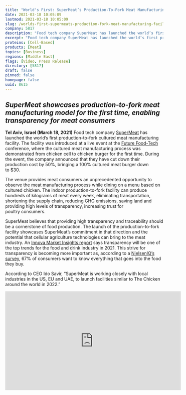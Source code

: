 ```yaml
---
title: "World's First: SuperMeat’s Production-To-Fork Meat Manufacturing Facility Puts Transparency on the Menu"
date: 2021-03-18 10:05:09
lastmod: 2021-03-18 10:05:09
slug: /worlds-first-supermeats-production-fork-meat-manufacturing-facility-puts-transparency-menu
company: 5817
description: "Food tech company SuperMeat has launched the world’s first production-to-fork cultured meat manufacturing facility. The facility was introduced at a live event at the Future Food-Tech conference, where the cultured meat manufacturing process was demonstrated from chicken cell to chicken burger for the first time. During the event, the company announced that they have cut down their production cost by 50%, bringing a 100% cultured meat burger down to $30."
excerpt: "Food tech company SuperMeat has launched the world’s first production-to-fork cultured meat manufacturing facility. The facility was introduced at a live event at the Future Food-Tech conference, where the cultured meat manufacturing process was demonstrated from chicken cell to chicken burger for the first time. During the event, the company announced that they have cut down their production cost by 50%, bringing a 100% cultured meat burger down to $30."
proteins: [Cell-Based]
products: [Meat]
topics: [Business]
regions: [Middle East]
flags: [Video, Press Release]
directory: [5817]
draft: false
pinned: false
homepage: false
uuid: 8615
---
```

<h2><strong><em>SuperMeat showcases production-to-fork meat manufacturing model for the first time, enabling transparency for meat consumers</em></strong></h2>

<p><strong>Tel Aviv, Israel (March 18, 2021)</strong> Food tech company <a href="https://supermeat.com/">SuperMeat</a> has launched the world’s first production-to-fork cultured meat manufacturing facility. The facility was introduced at a live event at the <a href="https://futurefoodtechsf.com/">Future Food-Tech</a> conference, where the cultured meat manufacturing process was demonstrated from chicken cell to chicken burger for the first time. During the event, the company announced that they have cut down their production cost by 50%, bringing a 100% cultured meat burger down to $30.</p>

<p>The venue provides meat consumers an unprecedented opportunity to observe the meat manufacturing process while dining on a menu based on cultured chicken. The indoor production-to-fork facility can produce hundreds of kilograms of meat every week, eliminating transportation, shortening the supply chain, reducing GHG emissions, saving land and providing high levels of transparency, increasing trust for poultry consumers.</p>

<p>SuperMeat believes that providing high transparency and traceability should be a cornerstone of food production. The launch of the production-to-fork facility showcases SuperMeat’s commitment in that direction and the potential that cellular agriculture technologies can bring to the meat industry. An <a href="https://www.specialityfoodmagazine.com/food-and-drink/brand-transparency-will-drive-sales#:~:text=According%20to%20research%20by%20Innova,about%20where%20foods%20come%20from.&text=As%20such%2C%20consumers%20want%20more,they%20purchase%20than%20ever%20before.%E2%80%9D">Innova Market Insights report</a> says transparency will be one of the top trends for the food and drink industry in 2021. This strive for transparency is becoming more important as, according to a <a href="https://nielseniq.com/global/en/insights/analysis/2018/its-clear-transparency-is-driving-fmcg-growth/">NielsenIQ’s survey</a>, 67% of consumers want to know everything that goes into the food they buy.</p>

<p>According to CEO Ido Savir, “SuperMeat is working closely with local industries in the US, EU and UAE, to launch facilities similar to The Chicken around the world in 2022.”</p>

<p class="remote-video__field-media-oembed-video"><iframe allow="accelerometer; autoplay; clipboard-write; encrypted-media; gyroscope; picture-in-picture" allowfullscreen="" class="media-oembed-content" frameborder="0" height="315" src="https://www.youtube.com/embed/ETbjmcM8GCA" width="560"></iframe></p>
